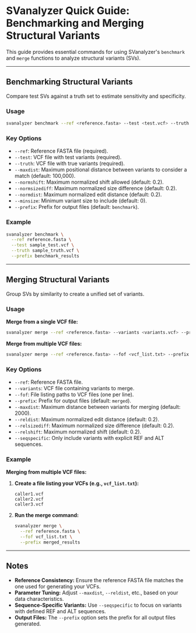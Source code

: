 # SVanalyzer Quick Guide: Benchmarking and Merging Structural Variants

This guide provides essential commands for using SVanalyzer's `benchmark` and `merge` functions to analyze structural variants (SVs).

---

## Benchmarking Structural Variants

Compare test SVs against a truth set to estimate sensitivity and specificity.

### Usage

```bash
svanalyzer benchmark --ref <reference.fasta> --test <test.vcf> --truth <truth.vcf>
```

### Key Options

- `--ref`: Reference FASTA file (required).
- `--test`: VCF file with test variants (required).
- `--truth`: VCF file with true variants (required).
- `--maxdist`: Maximum positional distance between variants to consider a match (default: 100,000).
- `--normshift`: Maximum normalized shift allowed (default: 0.2).
- `--normsizediff`: Maximum normalized size difference (default: 0.2).
- `--normdist`: Maximum normalized edit distance (default: 0.2).
- `--minsize`: Minimum variant size to include (default: 0).
- `--prefix`: Prefix for output files (default: `benchmark`).

### Example

```bash
svanalyzer benchmark \
  --ref reference.fasta \
  --test sample_test.vcf \
  --truth sample_truth.vcf \
  --prefix benchmark_results
```

---

## Merging Structural Variants

Group SVs by similarity to create a unified set of variants.

### Usage

**Merge from a single VCF file:**

```bash
svanalyzer merge --ref <reference.fasta> --variants <variants.vcf> --prefix <output_prefix>
```

**Merge from multiple VCF files:**

```bash
svanalyzer merge --ref <reference.fasta> --fof <vcf_list.txt> --prefix <output_prefix>
```

### Key Options

- `--ref`: Reference FASTA file.
- `--variants`: VCF file containing variants to merge.
- `--fof`: File listing paths to VCF files (one per line).
- `--prefix`: Prefix for output files (default: `merged`).
- `--maxdist`: Maximum distance between variants for merging (default: 2000).
- `--reldist`: Maximum normalized edit distance (default: 0.2).
- `--relsizediff`: Maximum normalized size difference (default: 0.2).
- `--relshift`: Maximum normalized shift (default: 0.2).
- `--seqspecific`: Only include variants with explicit REF and ALT sequences.

### Example

**Merging from multiple VCF files:**

1. **Create a file listing your VCFs (e.g., `vcf_list.txt`):**

   ```
   caller1.vcf
   caller2.vcf
   caller3.vcf
   ```

2. **Run the merge command:**

   ```bash
   svanalyzer merge \
     --ref reference.fasta \
     --fof vcf_list.txt \
     --prefix merged_results
   ```

---

## Notes

- **Reference Consistency:** Ensure the reference FASTA file matches the one used for generating your VCFs.
- **Parameter Tuning:** Adjust `--maxdist`, `--reldist`, etc., based on your data characteristics.
- **Sequence-Specific Variants:** Use `--seqspecific` to focus on variants with defined REF and ALT sequences.
- **Output Files:** The `--prefix` option sets the prefix for all output files generated.
